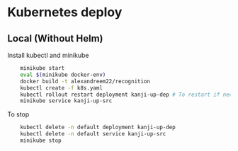 # Kubernetes deploy

## Local (Without Helm)

Install kubectl and minikube

```sh
    minikube start
    eval $(minikube docker-env)
    docker build -t alexandreem22/recognition
    kubectl create -f k8s.yaml
    kubectl rollout restart deployment kanji-up-dep # To restart if necessary
    minikube service kanji-up-src
```

To stop

```sh
    kubectl delete -n default deployment kanji-up-dep
    kubectl delete -n default service kanji-up-src
    minikube stop
```
